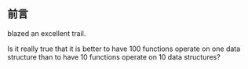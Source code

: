 ## 前言

blazed an excellent trail.

Is it really true that it is better to have 100 functions operate on one data structure than to have 10 functions operate on 10 data structures?


